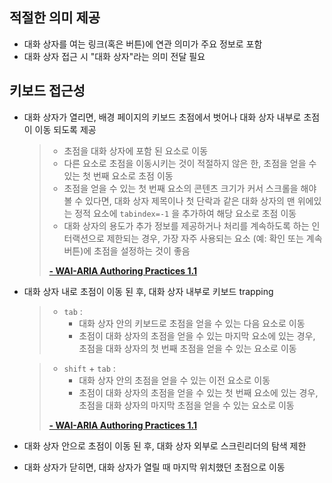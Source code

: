 ## 적절한 의미 제공

  - 대화 상자를 여는 링크(혹은 버튼)에 연관 의미가 주요 정보로 포함
  - 대화 상자 접근 시 "대화 상자"라는 의미 전달 필요


## 키보드 접근성

  - 대화 상자가 열리면, 배경 페이지의 키보드 초점에서 벗어나 대화 상자 내부로 초점이 이동 되도록 제공

    > - 초점을 대화 상자에 포함 된 요소로 이동
    > - 다른 요소로 초점을 이동시키는 것이 적절하지 않은 한, 초점을 얻을 수 있는 첫 번째 요소로 초점 이동
    > - 초점을 얻을 수 있는 첫 번째 요소의 콘텐츠 크기가 커서 스크롤을 해야 볼 수 있다면, 대화 상자 제목이나 첫 
        단락과 같은 대화 상자의 맨 위에있는 정적 요소에 `tabindex=-1` 을 추가하여 해당 요소로 초점 이동
    > - 대화 상자의 용도가 추가 정보를 제공하거나 처리를 계속하도록 하는 인터랙션으로 제한되는 경우, 가장 자주 
        사용되는 요소 (예: 확인 또는 계속 버튼)에 초점을 설정하는 것이 좋음
    >
    > **[- WAI-ARIA Authoring Practices 1.1](https://www.w3.org/TR/wai-aria-practices/#dialog_modal)**

  - 대화 상자 내로 초점이 이동 된 후, 대화 상자 내부로 키보드 trapping

    > - `tab` :
    >   + 대화 상자 안의 키보드로 초점을 얻을 수 있는 다음 요소로 이동
    >   + 초점이 대화 상자의 초점을 얻을 수 있는 마지막 요소에 있는 경우, 초점을 대화 상자의 첫 번째 초점을 얻을 수 있는 요소로 이동

    > - `shift` + `tab` :
    >   + 대화 상자 안의 초점을 얻을 수 있는 이전 요소로 이동
    >   + 초점이 대화 상자의 초점을 얻을 수 있는 첫 번째 요소에 있는 경우, 초점을 대화 상자의 마지막 초점을 얻을 수 있는 요소로 이동
    >
    > **[- WAI-ARIA Authoring Practices 1.1](https://www.w3.org/TR/wai-aria-practices/#dialog_modal)**

  - 대화 상자 안으로 초점이 이동 된 후, 대화 상자 외부로 스크린리더의 탐색 제한

  - 대화 상자가 닫히면, 대화 상자가 열릴 때 마지막 위치했던 초점으로 이동
